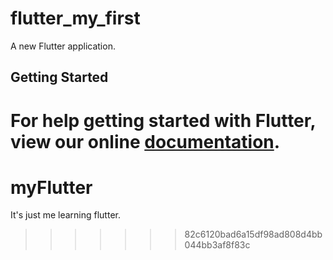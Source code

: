 # flutter_my_first

A new Flutter application.

## Getting Started

For help getting started with Flutter, view our online
[documentation](https://flutter.io/).
=======
# myFlutter

It's just me learning flutter.
>>>>>>> 82c6120bad6a15df98ad808d4bb044bb3af8f83c
